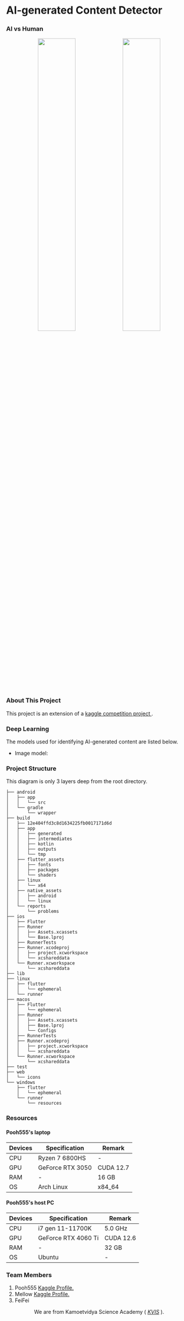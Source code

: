 # AI-generated Content Detector

<h3 align="center" style="display: flex; justify-content: space-between; width: 100%; text-align: center;">AI vs Human</h3>
<p align="center">
  <img src="https://github.com/Pooh555/AI-vs-human-generated-image/blob/main/res/assets/images/kita_AI.jpg" style="width: 45%; display: inline-block;" />
  <img src="https://github.com/Pooh555/AI-vs-human-generated-image/blob/main/res/assets/images/kita_human.jpg" style="width: 45%; display: inline-block;" />

### About This Project
This project is an extension of a 
<a href="https://www.kaggle.com/competitions/detect-ai-vs-human-generated-images" target="_blank">kaggle competition project
</a>.

### Deep Learning
The models used for identifying AI-generated content are listed below.
- Image model: <a href="https://github.com/Pooh555/AI-vs-human-generated-image" target="_blank">
</a>

### Project Structure
This diagram is only 3 layers deep from the root directory.
```
├── android
│   ├── app
│   │   └── src
│   └── gradle
│       └── wrapper
├── build
│   ├── 12e404ffd3c8d1634225fb0017171d6d
│   ├── app
│   │   ├── generated
│   │   ├── intermediates
│   │   ├── kotlin
│   │   ├── outputs
│   │   └── tmp
│   ├── flutter_assets
│   │   ├── fonts
│   │   ├── packages
│   │   └── shaders
│   ├── linux
│   │   └── x64
│   ├── native_assets
│   │   ├── android
│   │   └── linux
│   └── reports
│       └── problems
├── ios
│   ├── Flutter
│   ├── Runner
│   │   ├── Assets.xcassets
│   │   └── Base.lproj
│   ├── RunnerTests
│   ├── Runner.xcodeproj
│   │   ├── project.xcworkspace
│   │   └── xcshareddata
│   └── Runner.xcworkspace
│       └── xcshareddata
├── lib
├── linux
│   ├── flutter
│   │   └── ephemeral
│   └── runner
├── macos
│   ├── Flutter
│   │   └── ephemeral
│   ├── Runner
│   │   ├── Assets.xcassets
│   │   ├── Base.lproj
│   │   └── Configs
│   ├── RunnerTests
│   ├── Runner.xcodeproj
│   │   ├── project.xcworkspace
│   │   └── xcshareddata
│   └── Runner.xcworkspace
│       └── xcshareddata
├── test
├── web
│   └── icons
└── windows
    ├── flutter
    │   └── ephemeral
    └── runner
        └── resources
```
### Resources
#### Pooh555's laptop
| Devices | Specification | Remark |
| ----------- | ----------- | ----------- |
| CPU | Ryzen 7 6800HS | - |
| GPU | GeForce RTX 3050 | CUDA 12.7 |
| RAM | - | 16 GB |
| OS | Arch Linux | x84_64 |

#### Pooh555's host PC
| Devices | Specification | Remark |
| ----------- | ----------- | ----------- |
| CPU | i7 gen 11-11700K | 5.0 GHz |
| GPU | GeForce RTX 4060 Ti | CUDA 12.6 |
| RAM | - | 32 GB |
| OS | Ubuntu | - |
### Team Members
<ol>
  <li>Pooh555
    <a href="https://www.kaggle.com/patumwan" target="_blank"> Kaggle Profile.</a>
  </li>
  <li>Mellow
    <a href="https://www.kaggle.com/pannatado" target="_blank"> Kaggle Profile.</a>
  </li>
  <li>FeiFei</li>
</ol>
<p align="center">
  We are from Kamoetvidya Science Academy (
  <i>
    <a href="https://www.kvis.ac.th" target="_blank"> KVIS</a>
  </i>
  ).
</p>